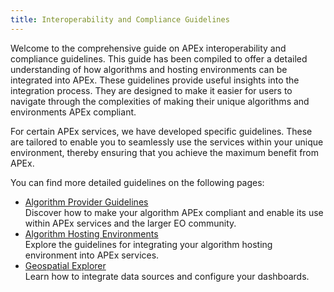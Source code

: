 ```yaml
---
title: Interoperability and Compliance Guidelines
---
```


Welcome to the comprehensive guide on APEx interoperability and compliance guidelines. This guide has been compiled to
offer a detailed understanding of how algorithms and hosting environments can be integrated into APEx. These guidelines
provide useful insights into the integration process. They are designed to make it easier for users to navigate through
the complexities of making their unique algorithms and environments APEx compliant.

For certain APEx services, we have developed specific guidelines. These are tailored to enable you to seamlessly use
the services within your unique environment, thereby ensuring that you achieve the maximum benefit from APEx.

You can find more detailed guidelines on the following pages:

* [Algorithm Provider Guidelines](./algohosting.md)
  <br/>Discover how to make your algorithm APEx compliant and enable its use within APEx services and the larger EO community.
* [Algorithm Hosting Environments](./algohostingenv.md)
  <br/>Explore the guidelines for integrating your algorithm hosting environment into APEx services.
* [Geospatial Explorer](./geospatial_explorer.md)
  <br/>Learn how to integrate data sources and configure your dashboards.
